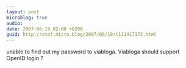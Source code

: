 ```yaml
---
layout: post
microblog: true
audio: 
date: 2007-06-19 02:00 +0200
guid: http://xtof.micro.blog/2007/06/19/t111417172.html
---
```

unable to find out my password to viabloga. Viabloga should support OpenID login ?
